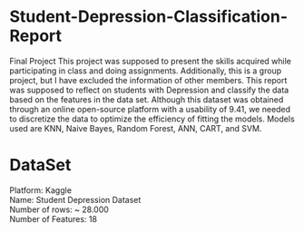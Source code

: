 ﻿# Student-Depression-Classification-Report

<p>Final Project
This project was supposed to present the skills acquired while participating in class and doing assignments. Additionally, this is a group project, but I have excluded the information of other members. This report was supposed to reflect on students with Depression and classify the data based on the features in the data set. Although this dataset was obtained through an online open-source platform with a usability of 9.41, we needed to discretize the data to optimize the efficiency of fitting the models. Models used are KNN, Naive Bayes, Random Forest, ANN, CART, and SVM.</p>

# DataSet

<p>Platform: Kaggle<br>
  Name: Student Depression Dataset<br>
  Number of rows: ~ 28.000<br> 
  Number of Features: 18<br>
</p>

